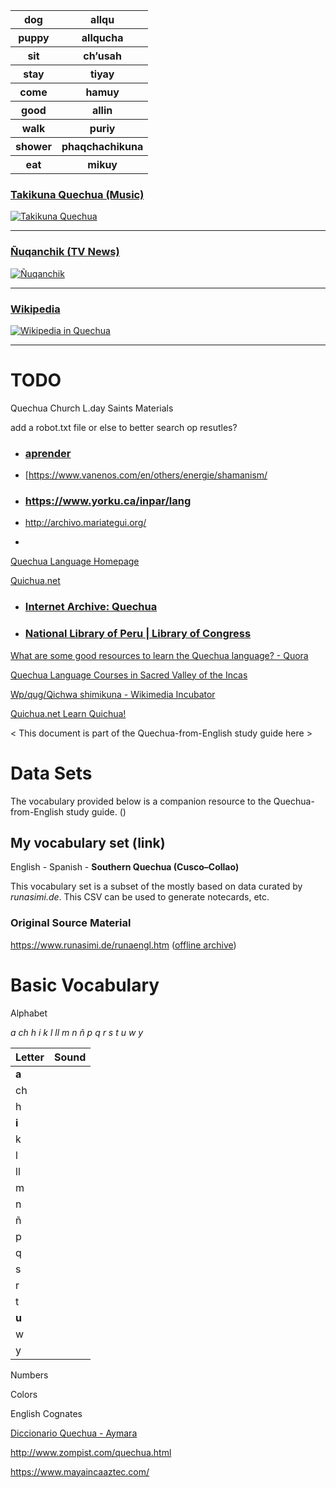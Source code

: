 <table>
    <tr>
        <th>dog</th>
        <th>allqu</th>
    </tr>
    <tr>
        <th>puppy</th>
        <th>allqucha</th>
    </tr>
    <tr>
        <th>sit</th>
        <th>ch’usah</th>
    </tr>
    <tr>
        <th>stay</th>
        <th>tiyay</th>
    </tr>
    <tr>
        <th>come</th>
        <th>hamuy</th>
    </tr>
    <tr>
        <th>good</th>
        <th>allin</th>
    </tr>
    <tr>
        <th>walk</th>
        <th>puriy</th>
    </tr>
    <tr>
        <th>shower</th>
        <th>phaqchachikuna</th>
    </tr>
    <tr>
        <th>eat</th>
        <th>mikuy</th>
    </tr>
</table>

### [Takikuna Quechua (Music)](https://www.youtube.com/watch?v=6R7zGDp_wsQ&list=PLP1RQ_FSfiQ7VdNpyAb852fLMrfCgLZaV)

[![Takikuna Quechua](https://img.youtube.com/vi/6R7zGDp_wsQ/0.jpg)](https://www.youtube.com/watch?v=6R7zGDp_wsQ&list=PLP1RQ_FSfiQ7VdNpyAb852fLMrfCgLZaV)

---

### [Ñuqanchik (TV News)](https://www.youtube.com/watch?v=YZlHpuV7Kt0&list=PLtU1EVPSjC2D6m6kxukp8LjOl_BEMC3JP)

[![Ñuqanchik](https://img.youtube.com/vi/HQx9pbs1wJY/0.jpg)](https://www.youtube.com/watch?v=YZlHpuV7Kt0&list=PLtU1EVPSjC2D6m6kxukp8LjOl_BEMC3JP)

---

### [Wikipedia](https://qu.wikipedia.org/wiki/Main_Page)

[![Wikipedia in Quechua](https://qu.wikipedia.org/static/images/project-logos/quwiki-1.5x.png)](https://qu.wikipedia.org/wiki/Main_Page)

---

# TODO

Quechua Church L.day Saints Materials

add a robot.txt file or else to better search op resutles?

- ### [aprender](https://aprenderquechua.com/english/)

- [https://www.vanenos.com/en/others/energie/shamanism/

- ### https://www.yorku.ca/inpar/lang

- http://archivo.mariategui.org/

- 

[Quechua Language Homepage](http://www.ullanta.com/quechua/#internetlessons)

[Quichua.net](https://quichua.net/Q/Ec/Librocuna/Mishucunapaj.html)

- ### [Internet Archive: Quechua](https://archive.org/search.php?query=quechua)

- ### [National Library of Peru | Library of Congress](https://www.loc.gov/search/?all=true&fa=partof:national+library+of+peru)

[What are some good resources to learn the Quechua language? - Quora](https://www.quora.com/What-are-some-good-resources-to-learn-the-Quechua-language)

[Quechua Language Courses in Sacred Valley of the Incas](https://www.apulaya.com/en/quechua-language-courses-in-peru/)

[Wp/qug/Qichwa shimikuna - Wikimedia Incubator](https://incubator.wikimedia.org/wiki/Wp/qug/Qichwa_shimikuna)

[Quichua.net Learn Quichua!](https://quichua.net/Q/Ec/Librocuna/Mishucunapaj.html)

< This document is part of the Quechua-from-English study guide here >

# Data Sets

The vocabulary provided below is a companion resource to the Quechua-from-English study guide. ()

## My vocabulary set (link)

English - Spanish - **Southern Quechua (Cusco–Collao)**

This vocabulary set is a subset of the mostly based on data curated by *runasimi.de*. This CSV can be used to generate notecards, etc.

### Original Source Material

https://www.runasimi.de/runaengl.htm ([offline archive](https://github.com/puyu-wasi/quechua-from-english/tree/main/files/about-vocab.md))

# Basic Vocabulary

Alphabet

*a ch h i k l ll m n ñ p q r s t u w y*

| Letter | Sound |
| ------ | ----- |
| **a**  |       |
| ch     |       |
| h      |       |
| **i**  |       |
| k      |       |
| l      |       |
| ll     |       |
| m      |       |
| n      |       |
| ñ      |       |
| p      |       |
| q      |       |
| s      |       |
| r      |       |
| t      |       |
| **u**  |       |
| w      |       |
| y      |       |

Numbers

Colors

English Cognates



[Diccionario Quechua - Aymara](https://www.katari.org/diccionario/diccionario.php)



http://www.zompist.com/quechua.html



https://www.mayaincaaztec.com/

